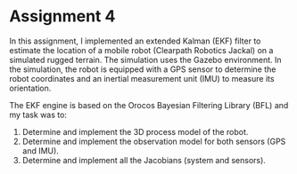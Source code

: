 # Assignment 4
In this assignment, I implemented an extended Kalman (EKF) filter to estimate the location of a mobile robot (Clearpath Robotics Jackal) on a simulated rugged terrain. The simulation uses the Gazebo environment. In the simulation, the robot is equipped with a GPS sensor to determine the robot coordinates and an inertial measurement unit (IMU) to measure its orientation. 

The EKF engine is based on the Orocos Bayesian Filtering Library (BFL) and my task was to:
1. Determine and implement the 3D process model of the robot.
2. Determine and implement the observation model for both sensors (GPS and IMU).
3. Determine and implement all the Jacobians (system and sensors).
